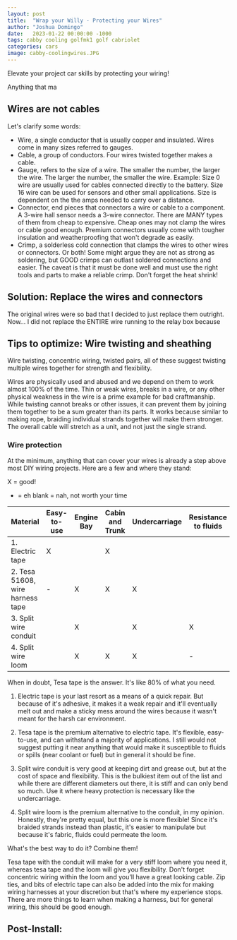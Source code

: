 ```yaml
---
layout: post
title:  "Wrap your Willy - Protecting your Wires"
author: "Joshua Domingo"
date:   2023-01-22 00:00:00 -1000
tags: cabby cooling golfmk1 golf cabriolet 
categories: cars
image: cabby-coolingwires.JPG
---
```

Elevate your project car skills by protecting your wiring!

Anything that ma

## Wires are not cables

Let's clarify some words:
- Wire, a single conductor that is usually copper and insulated. Wires come in many sizes referred to gauges. 
- Cable, a group of conductors. Four wires twisted together makes a cable.
- Gauge, refers to the size of a wire. The smaller the number, the larger the wire. The larger the number, the smaller the wire. Example: Size 0 wire are usually used for cables connected directly to the battery. Size 16 wire can be used for sensors and other small applications. Size is dependent on the the amps needed to carry over a distance.
- Connector, end pieces that connectors a wire or cable to a component. A 3-wire hall sensor needs a 3-wire connector. There are MANY types of them from cheap to expensive. Cheap ones may not clamp the wires or cable good enough. Premium connectors usually come with tougher insulation and weatherproofing that won't degrade as easily.
- Crimp, a solderless cold connection that clamps the wires to other wires or connectors. Or both! Some might argue they are not as strong as soldering, but GOOD crimps can outlast soldered connections and easier. The caveat is that it must be done well and must use the right tools and parts to make a reliable crimp. Don't forget the heat shrink!

## Solution: Replace the wires and connectors

The original wires were so bad that I decided to just replace them outright. Now... I did not replace the ENTIRE wire running to the relay box because 

## Tips to optimize: Wire twisting and sheathing

Wire twisting, concentric wiring, twisted pairs, all of these suggest twisting multiple wires together for strength and flexibility.

Wires are physically used and abused and we depend on them to work almost 100% of the time. Thin or weak wires, breaks in a wire, or any other physical weakness in the wire is a prime example for bad craftmanship. While twisting cannot breaks or other issues, it can prevent them by joining them together to be a sum greater than its parts. It works because similar to making rope, braiding individual strands together will make them stronger. The overall cable  will stretch as a unit, and not just the single strand.

### Wire protection

At the minimum, anything that can cover your wires is already a step above most DIY wiring projects. Here are a few and where they stand:

X = good!
- = eh
blank = nah, not worth your time

| Material                      | Easy-to-use | Engine Bay | Cabin and Trunk | Undercarriage | Resistance to fluids |
| ----------------------------- | ----------- | ---------- | --------------- | ------------- | -------------------- |
|1. Electric tape                 | X           |            | X               |               |                      |
|2. Tesa 51608, wire harness tape | -           | X          | X               | X             |                      |
|3. Split wire conduit            |             | X          |                 | X             | X                    |
|4. Split wire loom               |             | X          | X               | X             | -                    |

When in doubt, Tesa tape is the answer. It's like 80% of what you need.

1. Electric tape is your last resort as a means of a quick repair. But because of it's adhesive, it makes it a weak repair and it'll eventually melt out and make a sticky mess around the wires because it wasn't meant for the harsh car environment.

2. Tesa tape is the premium alternative to electric tape. It's flexible, easy-to-use, and can withstand a majority of applications. I still would not suggest putting it near anything that would make it susceptible to fluids or spills (near coolant or fuel) but in general it should be fine. 

3. Split wire conduit is very good at keeping dirt and grease out, but at the cost of space and flexibility. This is the bulkiest item out of the list and while there are different diameters out there, it is stiff and can only bend so much. Use it where heavy protection is necessary like the undercarriage.

4. Split wire loom is the premium alternative to the conduit, in my opinion. Honestly, they're pretty equal, but this one is more flexible! Since it's braided strands instead than plastic, it's easier to manipulate but because it's fabric, fluids could permeate the loom.  

What's the best way to do it? Combine them!

Tesa tape with the conduit will make for a very stiff loom where you need it, whereas tesa tape and the loom will give you flexibility. Don't forget concentric wiring within the loom and you'll have a great looking cable. Zip ties, and bits of electric tape can also be added into the mix for making wiring harnesses at your discretion but that's where my experience stops. There are more things to learn when making a harness, but for general wiring, this should be good enough.


## Post-Install: 